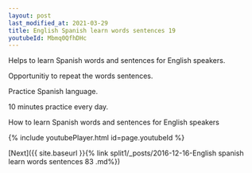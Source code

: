 ```yaml
---
layout: post
last_modified_at: 2021-03-29
title: English Spanish learn words sentences 19 
youtubeId: Mbmq0QfhDHc
---
```

 
 
Helps to learn Spanish words and sentences for English speakers.

Opportunitiy to repeat the words sentences. 

Practice Spanish language. 
 
10 minutes practice every day. 
 
How to learn Spanish words and sentences for English speakers 
 
{% include youtubePlayer.html id=page.youtubeId %}
 
 
[Next]({{ site.baseurl }}{% link  split1/_posts/2016-12-16-English spanish learn words sentences 83 .md%})
 
